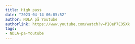 ```yaml
---
title: High pass
date: "2023-04-14 06:05:52"
author: NDLA på Youtube
authorlink: https://www.youtube.com/watch?v=PI0eP7E05Xk
tags:
- NDLA-pa-Youtube
---
```

